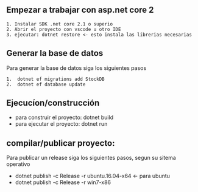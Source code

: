## Empezar a trabajar con asp.net core 2
    1. Instalar SDK .net core 2.1 o superio
    2. Abrir el proyecto con vscode u otro IDE
    3. ejecutar: dotnet restore <- esto instala las librerias necesarias

## Generar la base de datos

Para generar la base de datos siga los siguientes pasos

    1.  dotnet ef migrations add StockDB
    2.  dotnet ef database update

## Ejecucíon/construcción
* para construir el proyecto: dotnet build
* para ejecutar el proyecto: dotnet run


## compilar/publicar proyecto:
Para publicar un release siga los siguientes pasos, segun su sitema operativo
- dotnet publish -c Release -r ubuntu.16.04-x64 <- para ubuntu
- dotnet publish -c Release -r win7-x86